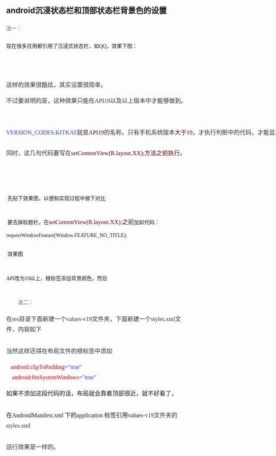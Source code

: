 ## android沉浸状态栏和顶部状态栏背景色的设置

<div id="article_content" class="article_content">

<span style="font-family:'Microsoft Yahei'; line-height:28px; text-indent:32px"></span>
<h3 id="一概述" style="font-size:16px; color:rgb(85,85,85); margin:0.8em 0px; padding:0px; font-weight:100; font-family:'microsoft yahei'; line-height:35px">
<span style="font-family:'microsoft yahei'; font-size:14px; line-height:35px">法一：</span></h3>
<p style="margin-top:0px; margin-bottom:1.1em; padding-top:0px; padding-bottom:0px; font-family:'microsoft yahei'; line-height:35px">
<span style="font-size:14px">现在很多应用都引用了沉浸式状态栏，如QQ，效果下图：</span></p>
<p style="font-size:14px; color:rgb(85,85,85); margin-top:0px; margin-bottom:1.1em; padding-top:0px; padding-bottom:0px; font-family:'microsoft yahei'; line-height:35px">
<img src="http://img.blog.csdn.net/20160726093554229?watermark/2/text/aHR0cDovL2Jsb2cuY3Nkbi5uZXQv/font/5a6L5L2T/fontsize/400/fill/I0JBQkFCMA==/dissolve/70/gravity/Center" alt=""><br>
</p>
<p style="font-size:14px; color:rgb(85,85,85); margin-top:0px; margin-bottom:1.1em; padding-top:0px; padding-bottom:0px; font-family:'microsoft yahei'; line-height:35px">
<span style="color:rgb(51,51,51); font-family:'Microsoft Yahei'; font-size:16px; line-height:28px"><br>
</span></p>
<p style="font-size:14px; color:rgb(85,85,85); margin-top:0px; margin-bottom:1.1em; padding-top:0px; padding-bottom:0px; font-family:'microsoft yahei'; line-height:35px">
<span style="color:rgb(51,51,51); font-family:'Microsoft Yahei'; font-size:16px; line-height:28px"><span style="color:rgb(51,51,51); font-family:'Microsoft Yahei'; font-size:16px; line-height:28px; text-indent:32px">这样的效果很酷炫，其实设置很简单。</span></span></p>
<p style="font-size:14px; color:rgb(85,85,85); margin-top:0px; margin-bottom:1.1em; padding-top:0px; padding-bottom:0px; font-family:'microsoft yahei'; line-height:35px">
<span style="color:rgb(51,51,51); font-family:'Microsoft Yahei'; font-size:16px; line-height:28px">不过要说明的是，这种效果只能在API19以及以上版本中才能够做到。</span></p>
<p><span style="color:rgb(51,51,51); font-family:'Microsoft Yahei'; font-size:16px; line-height:28px"><span style="color:rgb(51,51,51); font-family:'Microsoft Yahei'; font-size:16px; line-height:28px; text-indent:32px"><span style="color:rgb(51,51,51); font-family:'Microsoft Yahei'; font-size:16px; line-height:28px; text-indent:32px"><span style="color:rgb(51,51,51); font-family:'Microsoft Yahei'; font-size:16px; line-height:28px; text-indent:32px">&nbsp;
 &nbsp; &nbsp; &nbsp;</span>&nbsp;</span><br>
</span></span></p>
<p><span style="font-family:'Microsoft Yahei'; font-size:16px; line-height:28px"><span style="font-family:'Microsoft Yahei'; font-size:16px; line-height:28px; text-indent:32px"><span style="font-family:'Microsoft Yahei'; font-size:16px; line-height:28px; text-indent:32px"><span style="white-space:pre"><span style="color:rgb(51,51,51); font-family:'Microsoft Yahei'; font-size:16px; line-height:28px; text-indent:32px"></span><span style="font-family:'Microsoft Yahei'; font-size:16px; line-height:28px; text-indent:32px"><span style="color:#3333ff">VERSION_CODES.KITKAT</span></span><span style="color:rgb(51,51,51); font-family:'Microsoft Yahei'; font-size:16px; line-height:28px; text-indent:32px">就是</span><span style="font-family:'Microsoft Yahei'; font-size:16px; line-height:28px; text-indent:32px"><span style="color:#660000">API19</span></span><span style="color:rgb(51,51,51); font-family:'Microsoft Yahei'; font-size:16px; line-height:28px; text-indent:32px">的名称，只有手机系统版本</span><span style="font-family:'Microsoft Yahei'; font-size:16px; line-height:28px; text-indent:32px"><span style="color:#660000">大于19</span></span><span style="color:rgb(51,51,51); font-family:'Microsoft Yahei'; font-size:16px; line-height:28px; text-indent:32px">，才执行判断中的代码，才能显示沉浸状态栏的效果。&nbsp;</span><br style="color:rgb(51,51,51); font-family:'Microsoft Yahei'; font-size:16px; line-height:28px; text-indent:32px">
<span style="color:rgb(51,51,51); font-family:'Microsoft Yahei'; font-size:16px; line-height:28px; text-indent:32px">同时，这几句代码要写在</span><span style="font-family:'Microsoft Yahei'; font-size:16px; line-height:28px; text-indent:32px"><span style="color:#660000">setContentView(R.layout.XX);方法之前执行</span></span><span style="color:rgb(51,51,51); font-family:'Microsoft Yahei'; font-size:16px; line-height:28px; text-indent:32px">。</span><span style="color:#333333"><br>
</span></span></span></span></span></p>
<p><a target="_blank" target="_blank" name="t1" style="font-family:'microsoft yahei'; line-height:35px; font-size:16px; text-indent:32px; color:rgb(12,137,207); background-color:rgb(255,255,255)"><br>
</a></p>
<span style="line-height:28px"></span>
<p style="font-family:'microsoft yahei'; margin-top:0px; margin-bottom:1.1em; padding-top:0px; padding-bottom:0px; line-height:35px">
<span style="font-size:14px">&nbsp;先贴下效果图，以便和实现过程中做下对比</span></p>
<p style="font-family:'microsoft yahei'; margin-top:0px; margin-bottom:1.1em; padding-top:0px; padding-bottom:0px; line-height:35px">
<span style="font-size:14px"><img src="http://img.blog.csdn.net/20160726094643225?watermark/2/text/aHR0cDovL2Jsb2cuY3Nkbi5uZXQv/font/5a6L5L2T/fontsize/400/fill/I0JBQkFCMA==/dissolve/70/gravity/Center" alt=""><br>
</span></p>
<p style="font-family:'microsoft yahei'; margin-top:0px; margin-bottom:1.1em; padding-top:0px; padding-bottom:0px; line-height:35px">
<span style="font-size:14px">&nbsp;要去掉标题栏，在<span style="color:rgb(102,0,0); font-family:'Microsoft Yahei'; font-size:16px; line-height:28px; text-indent:32px; white-space:pre">setContentView(R.layout.XX);</span><span style="font-family:'Microsoft Yahei'; font-size:16px; line-height:28px; text-indent:32px; white-space:pre">之前</span><span style="font-family:'microsoft yahei'; font-size:14px; line-height:35px">加如代码：</span><span style="font-family:'microsoft yahei'; font-size:14px; line-height:35px">requestWindowFeature(Window.FEATURE_NO_TITLE);</span></span></p>
<p style="font-family:'microsoft yahei'; margin-top:0px; margin-bottom:1.1em; padding-top:0px; padding-bottom:0px; line-height:35px">
<span style="font-size:14px"><span style="font-family:'microsoft yahei'; font-size:14px; line-height:35px"><span style="font-family:'microsoft yahei'; font-size:14px; line-height:35px">&nbsp;效果图</span><br>
</span></span></p>
<p style="font-family:'microsoft yahei'; margin-top:0px; margin-bottom:1.1em; padding-top:0px; padding-bottom:0px; line-height:35px">
<span style="font-size:14px"><span style="font-family:'microsoft yahei'; font-size:14px; line-height:35px"><span style="font-family:'microsoft yahei'; font-size:14px; line-height:35px"><img src="http://img.blog.csdn.net/20160726094948813?watermark/2/text/aHR0cDovL2Jsb2cuY3Nkbi5uZXQv/font/5a6L5L2T/fontsize/400/fill/I0JBQkFCMA==/dissolve/70/gravity/Center" alt=""><br>
</span></span></span></p>
<p style="font-family:'microsoft yahei'; margin-top:0px; margin-bottom:1.1em; padding-top:0px; padding-bottom:0px; line-height:35px">
<span style="font-size:14px">API改为19以上，根标签添加背景颜色，然后</span></p>
<p style="font-family:'microsoft yahei'; margin-top:0px; margin-bottom:1.1em; padding-top:0px; padding-bottom:0px; line-height:35px">
<span style="font-size:14px"><img src="http://img.blog.csdn.net/20160726100426357?watermark/2/text/aHR0cDovL2Jsb2cuY3Nkbi5uZXQv/font/5a6L5L2T/fontsize/400/fill/I0JBQkFCMA==/dissolve/70/gravity/Center" alt=""><br>
</span></p>
<p style="margin-top:0px; margin-bottom:1.1em; padding-top:0px; padding-bottom:0px; line-height:35px">
<span style="font-family:Microsoft YaHei; font-size:14px"></span></p>
<h3 id="一概述" style="text-indent:32px; font-size:16px; color:rgb(85,85,85); margin:0.8em 0px; padding:0px; font-weight:100; font-family:'microsoft yahei'; line-height:35px">
<span style="font-size:14px">法二：</span></h3>
<p></p>
<p style="margin-top:0px; margin-bottom:1.1em; padding-top:0px; padding-bottom:0px; line-height:35px">
<span style="font-family:Microsoft YaHei; font-size:14px"><span style="color:rgb(51,51,51); font-family:'Microsoft Yahei'; font-size:16px; line-height:28px; text-indent:32px">在res目录下面新建一个values-v19文件夹，下面新建一个styles.xml文件，内容如下</span><br>
</span></p>
<p style="margin-top:0px; margin-bottom:1.1em; padding-top:0px; padding-bottom:0px; line-height:35px">
<span style="font-family:Microsoft YaHei; font-size:14px"><span style="color:rgb(51,51,51); font-family:'Microsoft Yahei'; font-size:16px; line-height:28px; text-indent:32px"><img src="http://img.blog.csdn.net/20160726095410080?watermark/2/text/aHR0cDovL2Jsb2cuY3Nkbi5uZXQv/font/5a6L5L2T/fontsize/400/fill/I0JBQkFCMA==/dissolve/70/gravity/Center" alt=""><br>
</span></span></p>
<p style="margin-top:0px; margin-bottom:1.1em; padding-top:0px; padding-bottom:0px; line-height:35px">
<span style="font-family:Microsoft YaHei; font-size:14px"><span style="color:rgb(51,51,51); font-family:'Microsoft Yahei'; font-size:16px; line-height:28px; text-indent:32px">当然这样还得在布局文件的根标签中添加</span></span></p>
<p style="margin-top:0px; margin-bottom:1.1em; padding-top:0px; padding-bottom:0px; line-height:35px">
<span style="font-family:Microsoft YaHei; font-size:14px"><span style="color:rgb(51,51,51); font-family:'Microsoft Yahei'; font-size:16px; line-height:28px; text-indent:32px">&nbsp; &nbsp;</span><span style="font-family:'Microsoft Yahei'; font-size:16px; line-height:28px; text-indent:32px"><span style="color:#cc0000">android:clipToPadding</span></span><span style="font-family:'Microsoft Yahei'; font-size:16px; line-height:28px; text-indent:32px"><span style="color:#333333">=</span><span style="color:#3333ff">&quot;true&quot;&nbsp;</span><br>
&nbsp; &nbsp;&nbsp;<span style="color:#cc0000">android:fitsSystemWindows</span></span><span style="color:rgb(51,51,51); font-family:'Microsoft Yahei'; font-size:16px; line-height:28px; text-indent:32px">=</span><span style="font-family:'Microsoft Yahei'; font-size:16px; line-height:28px; text-indent:32px"><span style="color:#3333ff">&quot;true&quot;</span><br>
</span></span></p>
<p style="margin-top:0px; margin-bottom:1.1em; padding-top:0px; padding-bottom:0px; line-height:35px">
<span style="font-family:Microsoft YaHei; font-size:14px"><span style="font-family:'Microsoft Yahei'; font-size:16px; line-height:28px; text-indent:32px">如果不添加这段代码的话，布局就会靠着顶部很近，就不好看了，</span></span></p>
<p style="margin-top:0px; margin-bottom:1.1em; padding-top:0px; padding-bottom:0px; line-height:35px">
<span style="font-family:Microsoft YaHei; font-size:14px"><span style="font-family:'Microsoft Yahei'; font-size:16px; line-height:28px; text-indent:32px"><img src="http://img.blog.csdn.net/20160726100555710?watermark/2/text/aHR0cDovL2Jsb2cuY3Nkbi5uZXQv/font/5a6L5L2T/fontsize/400/fill/I0JBQkFCMA==/dissolve/70/gravity/Center" alt=""><br>
</span></span></p>
<p style="margin-top:0px; margin-bottom:1.1em; padding-top:0px; padding-bottom:0px; line-height:35px">
<span style="font-family:Microsoft YaHei; font-size:14px"><span style="font-family:'Microsoft Yahei'; font-size:16px; line-height:28px; text-indent:32px">在AndroidManifest.xml 下的application 标签引用values<span style="color:rgb(51,51,51); font-family:'Microsoft Yahei'; font-size:16px; line-height:28px; text-indent:32px">-v19文件夹的styles.xml</span></span></span></p>
<p style="margin-top:0px; margin-bottom:1.1em; padding-top:0px; padding-bottom:0px; line-height:35px">
<span style="font-family:Microsoft YaHei; font-size:14px"><span style="font-family:'Microsoft Yahei'; font-size:16px; line-height:28px; text-indent:32px"><span style="color:rgb(51,51,51); font-family:'Microsoft Yahei'; font-size:16px; line-height:28px; text-indent:32px"><img src="http://img.blog.csdn.net/20160726101142369?watermark/2/text/aHR0cDovL2Jsb2cuY3Nkbi5uZXQv/font/5a6L5L2T/fontsize/400/fill/I0JBQkFCMA==/dissolve/70/gravity/Center" alt=""><br>
</span></span></span></p>
<p style="margin-top:0px; margin-bottom:1.1em; padding-top:0px; padding-bottom:0px; line-height:35px">
<span style="font-family:Microsoft YaHei; font-size:14px"><span style="font-family:'Microsoft Yahei'; font-size:16px; line-height:28px; text-indent:32px"><span style="color:rgb(51,51,51); font-family:'Microsoft Yahei'; font-size:16px; line-height:28px; text-indent:32px">运行效果是一样的。</span></span></span></p>
</div>
